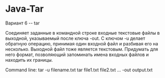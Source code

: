 # Java-Tar

Вариант 6 -- tar

Соединяет заданные в командной строке входные текстовые файлы в выходной,
указываемый после ключа -out. С ключом -u делает обратную операцию, принимая
один входной файл и разбивая его на несколько.
Выходной файл тоже является текстовым. Придумать для него формат, позволяющий
запоминать имена входных файлов и находить их границы.

Command line:
tar -u filename.txt
tar file1.txt file2.txt ... -out output.txt